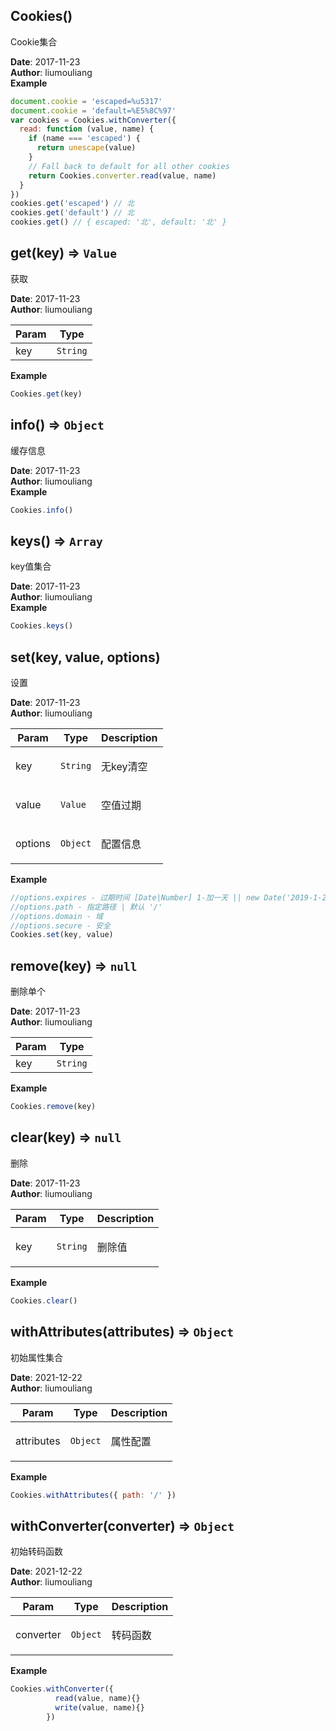 ## Cookies()
<p>Cookie集合</p>

**Date**: 2017-11-23  
**Author**: liumouliang  
**Example**  
```javascript
document.cookie = 'escaped=%u5317'
document.cookie = 'default=%E5%8C%97'
var cookies = Cookies.withConverter({
  read: function (value, name) {
    if (name === 'escaped') {
      return unescape(value)
    }
    // Fall back to default for all other cookies
    return Cookies.converter.read(value, name)
  }
})
cookies.get('escaped') // 北
cookies.get('default') // 北
cookies.get() // { escaped: '北', default: '北' }
```
## get(key) ⇒ <code>Value</code>
<p>获取</p>

**Date**: 2017-11-23  
**Author**: liumouliang  

| Param | Type |
| --- | --- |
| key | <code>String</code> | 

**Example**  
```javascript
Cookies.get(key)
```
## info() ⇒ <code>Object</code>
<p>缓存信息</p>

**Date**: 2017-11-23  
**Author**: liumouliang  
**Example**  
```javascript
Cookies.info()
```
## keys() ⇒ <code>Array</code>
<p>key值集合</p>

**Date**: 2017-11-23  
**Author**: liumouliang  
**Example**  
```javascript
Cookies.keys()
```
## set(key, value, options)
<p>设置</p>

**Date**: 2017-11-23  
**Author**: liumouliang  

| Param | Type | Description |
| --- | --- | --- |
| key | <code>String</code> | <p>无key清空</p> |
| value | <code>Value</code> | <p>空值过期</p> |
| options | <code>Object</code> | <p>配置信息</p> |

**Example**  
```javascript
//options.expires - 过期时间 [Date|Number] 1-加一天 || new Date('2019-1-20')
//options.path - 指定路径 | 默认 '/'
//options.domain - 域
//options.secure - 安全
Cookies.set(key, value)
```
## remove(key) ⇒ <code>null</code>
<p>删除单个</p>

**Date**: 2017-11-23  
**Author**: liumouliang  

| Param | Type |
| --- | --- |
| key | <code>String</code> | 

**Example**  
```javascript
Cookies.remove(key)
```
## clear(key) ⇒ <code>null</code>
<p>删除</p>

**Date**: 2017-11-23  
**Author**: liumouliang  

| Param | Type | Description |
| --- | --- | --- |
| key | <code>String</code> | <p>删除值|默认全部删除</p> |

**Example**  
```javascript
Cookies.clear()
```
## withAttributes(attributes) ⇒ <code>Object</code>
<p>初始属性集合</p>

**Date**: 2021-12-22  
**Author**: liumouliang  

| Param | Type | Description |
| --- | --- | --- |
| attributes | <code>Object</code> | <p>属性配置</p> |

**Example**  
```javascript
Cookies.withAttributes({ path: '/' })
```
## withConverter(converter) ⇒ <code>Object</code>
<p>初始转码函数</p>

**Date**: 2021-12-22  
**Author**: liumouliang  

| Param | Type | Description |
| --- | --- | --- |
| converter | <code>Object</code> | <p>转码函数</p> |

**Example**  
```javascript
Cookies.withConverter({
          read(value, name){}
          write(value, name){}
        })
```
